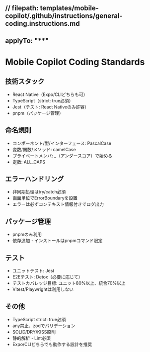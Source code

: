 // filepath: templates/mobile-copilot/.github/instructions/general-coding.instructions.md
---
applyTo: "**"
---
# Mobile Copilot Coding Standards

## 技術スタック
- React Native（Expo/CLIどちらも可）
- TypeScript（strict: true必須）
- Jest（テスト: React Nativeのみ許容）
- pnpm（パッケージ管理）

## 命名規則
- コンポーネント/型/インターフェース: PascalCase
- 変数/関数/メソッド: camelCase
- プライベートメンバ: _（アンダースコア）で始める
- 定数: ALL_CAPS

## エラーハンドリング
- 非同期処理はtry/catch必須
- 画面単位でErrorBoundaryを設置
- エラーは必ずコンテキスト情報付きでログ出力

## パッケージ管理
- pnpmのみ利用
- 依存追加・インストールはpnpmコマンド限定

## テスト
- ユニットテスト: Jest
- E2Eテスト: Detox（必要に応じて）
- テストカバレッジ目標: ユニット80%以上、統合70%以上
- Vitest/Playwrightは利用しない

## その他
- TypeScript strict: true必須
- any禁止、zodでバリデーション
- SOLID/DRY/KISS原則
- 静的解析・Lint必須
- Expo/CLIどちらでも動作する設計を推奨
